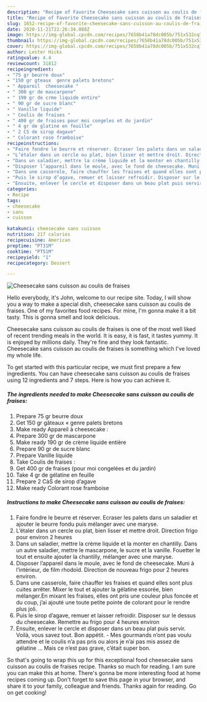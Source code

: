 ```yaml
---
description: "Recipe of Favorite Cheesecake sans cuisson au coulis de fraises"
title: "Recipe of Favorite Cheesecake sans cuisson au coulis de fraises"
slug: 1652-recipe-of-favorite-cheesecake-sans-cuisson-au-coulis-de-fraises
date: 2020-11-21T22:26:34.088Z
image: https://img-global.cpcdn.com/recipes/7658b41a78dc005b/751x532cq70/cheesecake-sans-cuisson-au-coulis-de-fraises-photo-principale-de-la-recette.jpg
thumbnail: https://img-global.cpcdn.com/recipes/7658b41a78dc005b/751x532cq70/cheesecake-sans-cuisson-au-coulis-de-fraises-photo-principale-de-la-recette.jpg
cover: https://img-global.cpcdn.com/recipes/7658b41a78dc005b/751x532cq70/cheesecake-sans-cuisson-au-coulis-de-fraises-photo-principale-de-la-recette.jpg
author: Lester Hicks
ratingvalue: 4.4
reviewcount: 31812
recipeingredient:
- "75 gr beurre doux"
- "150 gr gteaux  genre palets bretons"
- " Appareil  cheesecake "
- " 300 gr de mascarpone"
- " 190 gr de crme liquide entire"
- " 90 gr de sucre blanc"
- " Vanille liquide"
- " Coulis de fraises "
- " 400 gr de fraises pour moi congeles et du jardin"
- " 4 gr de glatine en feuille"
- " 2 CS de sirop dagave"
- " Colorant rose framboise"
recipeinstructions:
- "Faire fondre le beurre et réserver. Ecraser les palets dans un saladier et ajouter le beurre fondu puis mélanger avec une maryse."
- "L’étaler dans un cercle ou plat, bien lisser et mettre droit. Direction frigo pour environ 2 heures"
- "Dans un saladier, mettre la crème liquide et la monter en chantilly. Dans un autre saladier, mettre le mascarpone, le sucre et la vanille. Fouetter le tout et ensuite ajouter la chantilly, mélanger avec une maryse."
- "Disposer l’appareil dans le moule, avec le fond de cheesecake. Muni à l’intérieur, de film rhodoïd. Direction de nouveau frigo pour 2 heures environ."
- "Dans une casserole, faire chauffer les fraises et quand elles sont plus cuites arrêter. Mixer le tout et ajouter la gélatine essorée, bien mélanger.En mixant les fraises, elles ont pris une couleur plus foncée et du coup, j’ai ajouté une toute petite pointe de colorant pour le rendre plus joli."
- "Puis le sirop d’agave, remuer et laisser refroidir. Disposer sur le dessus du cheesecake. Remettre au frigo pour 4 heures environ"
- "Ensuite, enlever le cercle et disposer dans un beau plat puis servir. Voilà, vous savez tout. Bon appétit. Mes gourmands n’ont pas voulu attendre et le coulis n’a pas pris ou alors je n’ai pas mis assez de gélatine … Mais ce n’est pas grave, c’était super bon."
categories:
- Recipe
tags:
- cheesecake
- sans
- cuisson

katakunci: cheesecake sans cuisson 
nutrition: 217 calories
recipecuisine: American
preptime: "PT31M"
cooktime: "PT51M"
recipeyield: "1"
recipecategory: Dessert

---
```



![Cheesecake sans cuisson au coulis de fraises](https://img-global.cpcdn.com/recipes/7658b41a78dc005b/751x532cq70/cheesecake-sans-cuisson-au-coulis-de-fraises-photo-principale-de-la-recette.jpg)

Hello everybody, it's John, welcome to our recipe site. Today, I will show you a way to make a special dish, cheesecake sans cuisson au coulis de fraises. One of my favorites food recipes. For mine, I'm gonna make it a bit tasty. This is gonna smell and look delicious.

Cheesecake sans cuisson au coulis de fraises is one of the most well liked of recent trending meals in the world. It is easy, it is fast, it tastes yummy. It is enjoyed by millions daily. They're fine and they look fantastic. Cheesecake sans cuisson au coulis de fraises is something which I've loved my whole life.




To get started with this particular recipe, we must first prepare a few ingredients. You can have cheesecake sans cuisson au coulis de fraises using 12 ingredients and 7 steps. Here is how you can achieve it.

<!--inarticleads1-->

##### The ingredients needed to make Cheesecake sans cuisson au coulis de fraises:

1. Prepare 75 gr beurre doux
1. Get 150 gr gâteaux « genre palets bretons
1. Make ready  Appareil à cheesecake :
1. Prepare  300 gr de mascarpone
1. Make ready  190 gr de crème liquide entière
1. Prepare  90 gr de sucre blanc
1. Prepare  Vanille liquide
1. Take  Coulis de fraises :
1. Get  400 gr de fraises (pour moi congelées et du jardin)
1. Take  4 gr de gélatine en feuille
1. Prepare  2 CàS de sirop d’agave
1. Make ready  Colorant rose framboise




<!--inarticleads2-->

##### Instructions to make Cheesecake sans cuisson au coulis de fraises:

1. Faire fondre le beurre et réserver. Ecraser les palets dans un saladier et ajouter le beurre fondu puis mélanger avec une maryse.
1. L’étaler dans un cercle ou plat, bien lisser et mettre droit. Direction frigo pour environ 2 heures
1. Dans un saladier, mettre la crème liquide et la monter en chantilly. Dans un autre saladier, mettre le mascarpone, le sucre et la vanille. Fouetter le tout et ensuite ajouter la chantilly, mélanger avec une maryse.
1. Disposer l’appareil dans le moule, avec le fond de cheesecake. Muni à l’intérieur, de film rhodoïd. Direction de nouveau frigo pour 2 heures environ.
1. Dans une casserole, faire chauffer les fraises et quand elles sont plus cuites arrêter. Mixer le tout et ajouter la gélatine essorée, bien mélanger.En mixant les fraises, elles ont pris une couleur plus foncée et du coup, j’ai ajouté une toute petite pointe de colorant pour le rendre plus joli.
1. Puis le sirop d’agave, remuer et laisser refroidir. Disposer sur le dessus du cheesecake. Remettre au frigo pour 4 heures environ
1. Ensuite, enlever le cercle et disposer dans un beau plat puis servir. Voilà, vous savez tout. Bon appétit. - Mes gourmands n’ont pas voulu attendre et le coulis n’a pas pris ou alors je n’ai pas mis assez de gélatine … Mais ce n’est pas grave, c’était super bon.




So that's going to wrap this up for this exceptional food cheesecake sans cuisson au coulis de fraises recipe. Thanks so much for reading. I am sure you can make this at home. There's gonna be more interesting food at home recipes coming up. Don't forget to save this page in your browser, and share it to your family, colleague and friends. Thanks again for reading. Go on get cooking!
